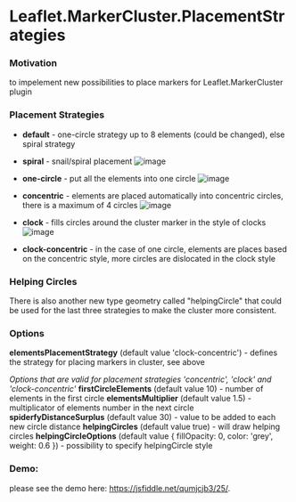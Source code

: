# Leaflet.MarkerCluster.PlacementStrategies
### Motivation
to impelement new possibilities to place markers for Leaflet.MarkerCluster plugin


### Placement Strategies
* **default** - one-circle strategy up to 8 elements (could be changed), else spiral strategy
* **spiral** - snail/spiral placement
![image](https://cloud.githubusercontent.com/assets/12932677/19441858/8d173ffe-9487-11e6-9cad-d4996c4b8673.png)

* **one-circle** - put all the elements into one circle
![image](https://cloud.githubusercontent.com/assets/12932677/19441871/94311d32-9487-11e6-8797-fcd0033febb2.png)

* **concentric** - elements are placed automatically into concentric circles, there is a maximum of 4 circles
![image](https://cloud.githubusercontent.com/assets/12932677/19441875/996cd502-9487-11e6-98e2-c51973ce3fed.png)

* **clock** - fills circles around the cluster marker in the style of clocks
![image](https://cloud.githubusercontent.com/assets/12932677/19441883/9e84b1ae-9487-11e6-8ea8-4505d0148397.png)

* **clock-concentric** - in the case of one circle, elements are places based on the concentric style, more circles are dislocated in the clock style


### Helping Circles
There is also another new type geometry called "helpingCircle" that could be used for the last three strategies to make the cluster more consistent.

### Options
**elementsPlacementStrategy** (default value 'clock-concentric') - defines the strategy for placing markers in cluster, see above

*Options that are valid for placement strategies 'concentric', 'clock' and 'clock-concentric'*
**firstCircleElements** (default value 10) - number of elements in the first circle
**elementsMultiplier** (default value 1.5) - multiplicator of elements number in the next circle
**spiderfyDistanceSurplus** (default value 30) - value to be added to each new circle distance
**helpingCircles** (default value true) - will draw helping circles
**helpingCircleOptions** (default value { fillOpacity: 0, color: 'grey', weight: 0.6 }) - possibility to specify helpingCircle style

### Demo:
please see the demo here: https://jsfiddle.net/qumjcjb3/25/.

